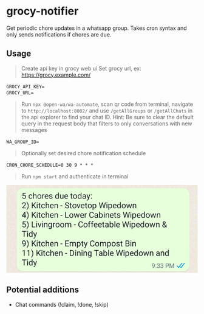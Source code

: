 # grocy-notifier

Get periodic chore updates in a whatsapp group. Takes cron syntax and only sends notifications if chores are due.

## Usage

 > Create api key in grocy web ui
 > Set grocy url, ex: https://grocy.example.com/
```
GROCY_API_KEY=
GROCY_URL=
```
> Run `npx @open-wa/wa-automate`, scan qr code from terminal, navigate to `http://localhost:8002/` and use `/getAllGroups` or `/getAllChats` in the api explorer to find your chat ID. Hint: Be sure to clear the default query in the request body that filters to only conversations with new messages
```
WA_GROUP_ID=
```
> Optionally set desired chore notification schedule
```
CRON_CHORE_SCHEDULE=0 30 9 * * *
```
> Run `npm start` and authenticate in terminal

![Demo](img/demo.png)

## Potential additions

* Chat commands (!claim, !done, !skip)
